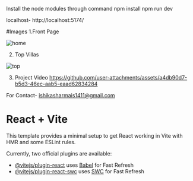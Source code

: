 
 
Install the node modules through command 
npm install
npm run dev 

localhost- http://localhost:5174/

#Images
1.Front Page

![home](https://github.com/user-attachments/assets/e2f130e9-3c76-4892-a77d-c4aa009a4276)

2. Top Villas

![top](https://github.com/user-attachments/assets/70a5fd17-f5cc-4e21-acb5-0d0e4e9cca29)


3. Project Video
https://github.com/user-attachments/assets/a4db90d7-b5d3-46ec-aab5-eaad62834284

For Contact-
ishikasharmais1411@gmail.com





# React + Vite

This template provides a minimal setup to get React working in Vite with HMR and some ESLint rules.

Currently, two official plugins are available:

- [@vitejs/plugin-react](https://github.com/vitejs/vite-plugin-react/blob/main/packages/plugin-react/README.md) uses [Babel](https://babeljs.io/) for Fast Refresh
- [@vitejs/plugin-react-swc](https://github.com/vitejs/vite-plugin-react-swc) uses [SWC](https://swc.rs/) for Fast Refresh
